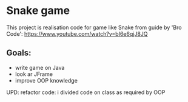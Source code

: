 # Snake game

This project is realisation code for game like Snake from guide by 'Bro Code':
https://www.youtube.com/watch?v=bI6e6qjJ8JQ

## Goals:
- write game on Java
- look ar JFrame
- improve OOP knowledge 

UPD: refactor code: i divided code on class as required by OOP
